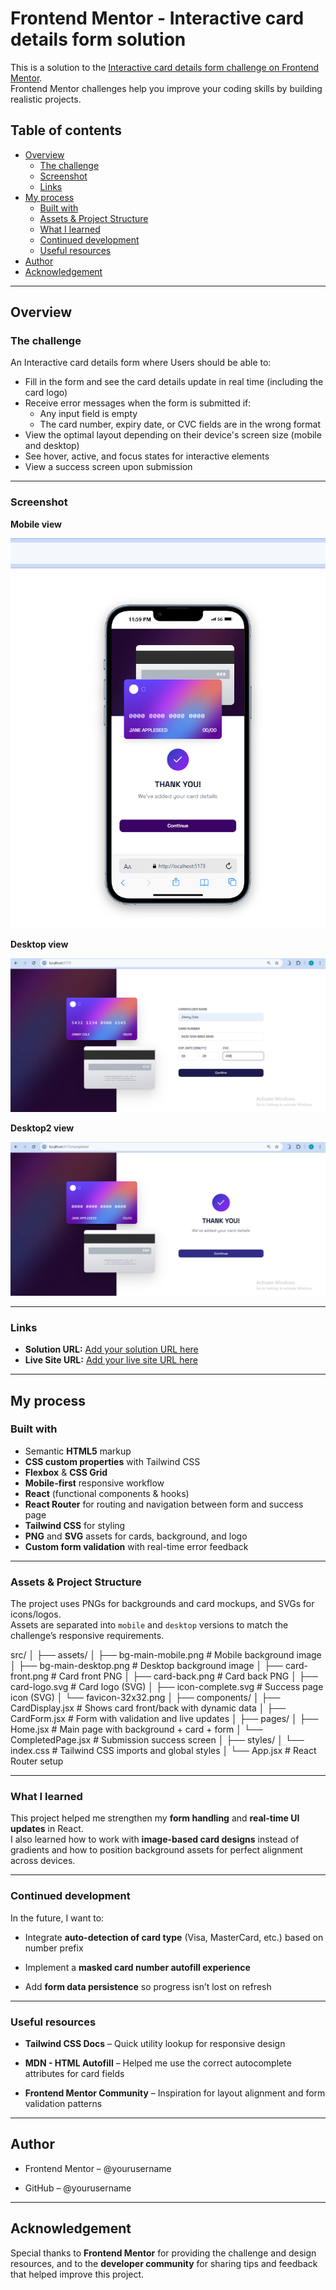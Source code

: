 # Frontend Mentor - Interactive card details form solution

This is a solution to the [Interactive card details form challenge on Frontend Mentor](https://www.frontendmentor.io/challenges/interactive-card-details-form-XpS8cKZDWw).  
Frontend Mentor challenges help you improve your coding skills by building realistic projects.

## Table of contents

- [Overview](#overview)
  - [The challenge](#the-challenge)
  - [Screenshot](#screenshot)
  - [Links](#links)
- [My process](#my-process)
  - [Built with](#built-with)
  - [Assets & Project Structure](#assets--project-structure)
  - [What I learned](#what-i-learned)
  - [Continued development](#continued-development)
  - [Useful resources](#useful-resources)
- [Author](#author)
- [Acknowledgement](#acknowledgement)

---

## Overview

### The challenge

An Interactive card details form where Users should be able to:

- Fill in the form and see the card details update in real time (including the card logo)
- Receive error messages when the form is submitted if:
  - Any input field is empty
  - The card number, expiry date, or CVC fields are in the wrong format
- View the optimal layout depending on their device's screen size (mobile and desktop)
- See hover, active, and focus states for interactive elements
- View a success screen upon submission

---

### Screenshot

**Mobile view**

![Mobile preview](./src/screenshots/mobile.png)

**Desktop view**

![Desktop preview](./src/screenshots/desktop.png)

**Desktop2 view**

![Desktop preview](./src/screenshots/desktop2.png)

---

### Links

- **Solution URL:** [Add your solution URL here](https://your-solution-url.com)
- **Live Site URL:** [Add your live site URL here](https://your-live-site-url.com)

---

## My process

### Built with

- Semantic **HTML5** markup
- **CSS custom properties** with Tailwind CSS
- **Flexbox** & **CSS Grid**
- **Mobile-first** responsive workflow
- **React** (functional components & hooks)
- **React Router** for routing and navigation between form and success page
- **Tailwind CSS** for styling
- **PNG** and **SVG** assets for cards, background, and logo
- **Custom form validation** with real-time error feedback

---

### Assets & Project Structure

The project uses PNGs for backgrounds and card mockups, and SVGs for icons/logos.  
Assets are separated into `mobile` and `desktop` versions to match the challenge’s responsive requirements.

src/
│
├── assets/
│ ├── bg-main-mobile.png # Mobile background image
│ ├── bg-main-desktop.png # Desktop background image
│ ├── card-front.png # Card front PNG
│ ├── card-back.png # Card back PNG
│ ├── card-logo.svg # Card logo (SVG)
│ ├── icon-complete.svg # Success page icon (SVG)
│ └── favicon-32x32.png
│
├── components/
│ ├── CardDisplay.jsx # Shows card front/back with dynamic data
│ ├── CardForm.jsx # Form with validation and live updates
│
├── pages/
│ ├── Home.jsx # Main page with background + card + form
│ └── CompletedPage.jsx # Submission success screen
│
├── styles/
│ └── index.css # Tailwind CSS imports and global styles
│
└── App.jsx # React Router setup

---

### What I learned

This project helped me strengthen my **form handling** and **real-time UI updates** in React.  
I also learned how to work with **image-based card designs** instead of gradients and how to position background assets for perfect alignment across devices.

---

### Continued development

In the future, I want to:

- Integrate **auto-detection of card type** (Visa, MasterCard, etc.) based on number prefix

- Implement a **masked card number autofill experience**

- Add **form data persistence** so progress isn’t lost on refresh

---

### Useful resources

- **Tailwind CSS Docs** – Quick utility lookup for responsive design

- **MDN - HTML Autofill** – Helped me use the correct autocomplete attributes for card fields

- **Frontend Mentor Community** – Inspiration for layout alignment and form validation patterns

---

## Author

- Frontend Mentor – @yourusername

- GitHub – @yourusername

---

## Acknowledgement

Special thanks to **Frontend Mentor** for providing the challenge and design resources,
and to the **developer community** for sharing tips and feedback that helped improve this project.
